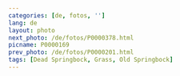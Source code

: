 ```yaml
---
categories: [de, fotos, '']
lang: de
layout: photo
next_photo: /de/fotos/P0000378.html
picname: P0000169
prev_photo: /de/fotos/P0000201.html
tags: [Dead Springbock, Grass, Old Springbock]
---
```

